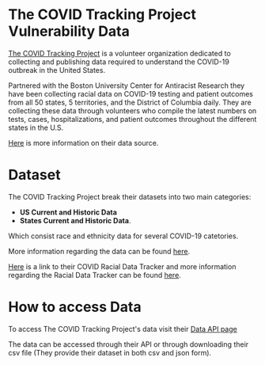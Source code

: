 # The COVID Tracking Project Vulnerability Data

[The COVID Tracking Project](https://covidtracking.com/) is a volunteer organization dedicated to collecting and publishing data required to understand the COVID-19 outbreak in the United States. 

Partnered with the Boston University Center for Antiracist Research they have been collecting racial data on COVID-19 testing and patient outcomes from all 50 states, 5 territories, and the District of Columbia daily. They are collecting these data through volunteers who compile the latest numbers on tests, cases, hospitalizations, and patient outcomes throughout the different states in the U.S. 

[Here](https://covidtracking.com/about-data/sources) is more information on their data source. 


# Dataset 

The COVID Tracking Project break their datasets into two main categories: 
- **US Current and Historic Data** 
- **States Current and Historic Data**. 

Which consist race and ethnicity data for several COVID-19 catetories.

More information regarding the data can be found [here](https://covidtracking.com/data).

[Here](https://covidtracking.com/race) is a link to their COVID Racial Data Tracker and more information regarding the Racial Data Tracker can be found [here](https://covidtracking.com/race/about).

# How to access Data
To access The COVID Tracking Project's data visit their [Data API page](https://covidtracking.com/data/api)

The data can be accessed through their API or through downloading their csv file (They provide their dataset in both csv and json form). 

